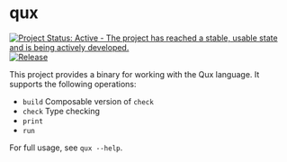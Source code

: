 # qux

[![Project Status: Active - The project has reached a stable, usable state and is being actively developed.](http://www.repostatus.org/badges/1.0.0/active.svg)](http://www.repostatus.org/#active)
[![Release](https://img.shields.io/github/release/qux-lang/language-qux.svg)](https://github.com/qux-lang/language-qux/releases)

This project provides a binary for working with the Qux language.
It supports the following operations:
* `build`   Composable version of `check`
* `check`   Type checking
* `print`
* `run`

For full usage, see `qux --help`.


